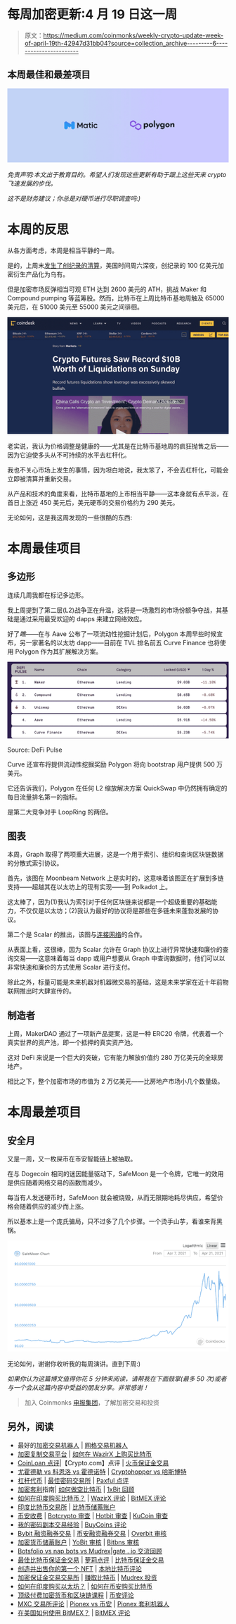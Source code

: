 # 每周加密更新:4 月 19 日这一周

> 原文：<https://medium.com/coinmonks/weekly-crypto-update-week-of-april-19th-42947d31bb04?source=collection_archive---------6----------------------->

## 本周最佳和最差项目

![](img/ef19b32017c980e841c4320af75874ce.png)

*免责声明:本文出于教育目的。希望人们发现这些更新有助于跟上这些天来 crypto 飞速发展的步伐。*

*这不是财务建议；你总是对硬币进行尽职调查吗:)*

# 本周的反思

从各方面考虑，本周是相当平静的一周。

是的，上周末[发生了创纪录的清算](https://www.coindesk.com/crypto-futures-saw-record-10b-worth-of-liquidations-on-sunday)，美国时间周六深夜，创纪录的 100 亿美元加密衍生产品化为乌有。

但是加密市场反弹相当可观 ETH 达到 2600 美元的 ATH，挑战 Maker 和 Compound pumping 等蓝筹股。然而，比特币在上周比特币基地周触及 65000 美元后，在 51000 美元至 55000 美元之间徘徊。

![](img/33b333a27f4d7051d751b7d36a32f85d.png)

老实说，我认为价格调整是健康的——尤其是在比特币基地周的疯狂抛售之后——因为它迫使多头从不可持续的水平去杠杆化。

我也不关心市场上发生的事情，因为坦白地说，我太笨了，不会去杠杆化，可能会立即被清算并重新交易。

从产品和技术的角度来看，比特币基地的上市相当平静——这本身就有点平淡，在首日上涨近 450 美元后，美元硬币的交易价格约为 290 美元。

无论如何，这是我这周发现的一些很酷的东西:

# 本周最佳项目

## 多边形

连续几周我都在标记多边形。

我上周提到了第二层(L2)战争正在升温，这将是一场激烈的市场份额争夺战，其基础是通过采用最受欢迎的 dapps 来建立网络效应。

好了*瞧*——在与 Aave 公布了一项流动性挖掘计划后，Polygon 本周早些时候宣布，另一家著名的以太坊 dapp——目前在 TVL 排名前五 Curve Finance 也将使用 Polygon 作为其扩展解决方案。

![](img/deabe99b6973fd43ee13226bd3a517f2.png)

Source: DeFi Pulse

Curve 还宣布将提供流动性挖掘奖励 Polygon 将向 bootstrap 用户提供 500 万美元。

它还告诉我们，Polygon 在任何 L2 缩放解决方案 QuickSwap 中仍然拥有确定的每日流量排名第一的指标。

是第二大竞争对手 LoopRing 的两倍。

## 图表

本周，Graph 取得了两项重大进展，这是一个用于索引、组织和查询区块链数据的分散式索引协议。

首先，该图在 Moonbeam Network 上是实时的，这意味着该图正在扩展到多链支持——超越其在以太坊上的现有实现——到 Polkadot 上。

这太棒了，因为(1)我认为索引对于任何区块链来说都是一个超级重要的基础能力，不仅仅是以太坊；(2)我认为最好的协议将是那些在多链未来蓬勃发展的协议。

第二个是 Scalar 的推出，该图与[连接网络](https://twitter.com/ConnextNetwork)的合作。

从表面上看，这很棒，因为 Scalar 允许在 Graph 协议上进行异常快速和廉价的查询交易——这意味着每当 dapp 或用户想要从 Graph 中查询数据时，他们可以以非常快速和廉价的方式使用 Scalar 进行支付。

除此之外，标量可能是未来机器对机器微交易的基础，这是未来学家在近十年前物联网推出时大肆宣传的。

## 制造者

上周，MakerDAO 通过了一项新产品提案，这是一种 ERC20 令牌，代表着一个真实世界的资产池，即一个抵押的真实资产池。

这对 DeFi 来说是一个巨大的突破，它有能力解放价值约 280 万亿美元的全球房地产。

相比之下，整个加密市场的市值为 2 万亿美元——比房地产市场小几个数量级。

# 本周最差项目

## 安全月

又是一周，又一枚屎币在币安智能链上被抽取。

在与 Dogecoin 相同的迷因能量驱动下，SafeMoon 是一个令牌，它唯一的效用是供应随着网络交易的函数而减少。

每当有人发送硬币时，SafeMoon 就会被烧毁，从而无限期地耗尽供应，希望价格会随着供应的减少而上涨。

所以基本上是一个庞氏骗局，只不过多了几个步骤。一个烫手山芋，看谁来背黑锅。

![](img/0c0b705c76473f2ea227f2cd4403311f.png)

无论如何，谢谢你收听我的每周演讲。直到下周:)

*如果你认为这篇博文值得你花 5 分钟来阅读，请帮我在下面鼓掌(最多 50 次)或者与一个会从这篇内容中受益的朋友分享。非常感谢！*

> 加入 Coinmonks [电报集团](https://t.me/joinchat/PmKOYQ9NNKZlZGNl)，了解加密交易和投资

## 另外，阅读

*   最好的[加密交易机器人](/coinmonks/crypto-trading-bot-c2ffce8acb2a) | [网格交易机器人](https://blog.coincodecap.com/grid-trading)
*   [加密复制交易平台](/coinmonks/top-10-crypto-copy-trading-platforms-for-beginners-d0c37c7d698c) | [如何在 WazirX 上购买比特币](/coinmonks/buy-bitcoin-on-wazirx-2d12b7989af1)
*   [CoinLoan 点评](/coinmonks/coinloan-review-18128b9badc4)|【Crypto.com】点评 | [火币保证金交易](/coinmonks/huobi-margin-trading-b3b06cdc1519)
*   [尤霍德勒 vs 科恩洛 vs 霍德诺特](/coinmonks/youhodler-vs-coinloan-vs-hodlnaut-b1050acde55a) | [Cryptohopper vs 哈斯博特](https://blog.coincodecap.com/cryptohopper-vs-haasbot)
*   [杠杆代币](/coinmonks/leveraged-token-3f5257808b22) | [最佳密码交易所](/coinmonks/crypto-exchange-dd2f9d6f3769) | [Paxful 点评](/coinmonks/paxful-review-4daf2354ab70)
*   [加密套利](/coinmonks/crypto-arbitrage-guide-how-to-make-money-as-a-beginner-62bfe5c868f6)指南| [如何做空比特币](/coinmonks/how-to-short-bitcoin-568a2d0b4ae5) | [1xBit 回顾](https://blog.coincodecap.com/1xbit-review)
*   [如何在印度购买比特币？](/coinmonks/buy-bitcoin-in-india-feb50ddfef94) | [WazirX 评论](/coinmonks/wazirx-review-5c811b074f5b) | [BitMEX 评论](https://blog.coincodecap.com/bitmex-review)
*   [印度比特币交易所](/coinmonks/bitcoin-exchange-in-india-7f1fe79715c9) | [比特币储蓄账户](/coinmonks/bitcoin-savings-account-e65b13f92451)
*   [币安收费](/coinmonks/binance-fees-8588ec17965) | [Botcrypto 审查](/coinmonks/botcrypto-review-2021-build-your-own-trading-bot-coincodecap-6b8332d736c7) | [Hotbit 审查](/coinmonks/hotbit-review-cd5bec41dafb) | [KuCoin 审查](https://blog.coincodecap.com/kucoin-review)
*   [我的密码副本交易经验](/coinmonks/my-experience-with-crypto-copy-trading-d6feb2ce3ac5) | [BuyCoins 评论](https://blog.coincodecap.com/buycoins-review)
*   [Bybit 融资融券交易](/coinmonks/bybit-margin-trading-e5071676244e) | [币安融资融券交易](/coinmonks/binance-margin-trading-c9eb5e9d2116) | [Overbit 审核](/coinmonks/overbit-review-9446ed4f2188)
*   [加密货币储蓄账户](/coinmonks/cryptocurrency-savings-accounts-be3bc0feffbf) | [YoBit 审核](/coinmonks/yobit-review-175464162c62) | [Bitbns 审核](/coinmonks/bitbns-review-38256a07e161)
*   [Botsfolio vs nap bots vs Mudrex](/coinmonks/botsfolio-vs-napbots-vs-mudrex-c81344970c02)|[gate . io 交流回顾](/coinmonks/gate-io-exchange-review-61bf87b7078f)
*   [最佳比特币保证金交易](/coinmonks/bitcoin-margin-trading-exchange-bcbfcbf7b8e3) | [萝莉点评](/coinmonks/lolli-review-e6ddc7895ad8) | [比特币保证金交易](https://blog.coincodecap.com/bityard-margin-trading)
*   [创造并出售你的第一个 NFT](https://blog.coincodecap.com/create-nft) | [本地比特币评论](/coinmonks/localbitcoins-review-6cc001c6ed56)
*   [加密保证金交易交易所](/coinmonks/crypto-margin-trading-exchanges-428b1f7ad108) | [赚取比特币](/coinmonks/earn-bitcoin-6e8bd3c592d9) | [Mudrex 投资](https://blog.coincodecap.com/mudrex-invest-review-the-best-way-to-invest-in-crypto)
*   [如何在印度购买以太坊？](https://blog.coincodecap.com/buy-ethereum-in-india) | [如何在币安购买比特币](https://blog.coincodecap.com/buy-bitcoin-binance)
*   [顶级付费加密货币和区块链课程](https://blog.coincodecap.com/blockchain-courses) | [币安评论](/coinmonks/binance-review-ee10d3bf3b6e)
*   [MXC 交易所评论](/coinmonks/mxc-exchange-review-3af0ec1cba8c) | [Pionex vs 币安](https://blog.coincodecap.com/pionex-vs-binance) | [Pionex 套利机器人](https://blog.coincodecap.com/pionex-arbitrage-bot)
*   [在美国如何使用 BitMEX？](https://blog.coincodecap.com/use-bitmex-in-usa) | [BitMEX 评论](https://blog.coincodecap.com/bitmex-review)